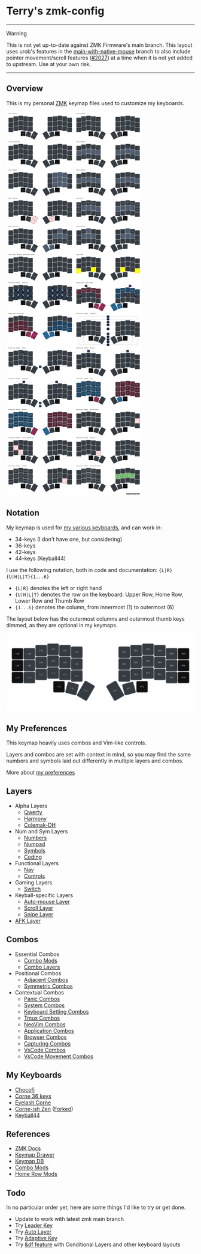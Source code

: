 # Terry's zmk-config

---

> [!WARNING]
> This is not yet up-to-date against ZMK Firmware's main branch.
> This layout uses urob's features in the [main-with-native-mouse](https://github.com/urob/zmk/tree/main-with-native-mouse) branch to also include pointer movement/scroll features ([#2027](https://github.com/zmkfirmware/zmk/pull/2027)) at a time when it is not yet added to upstream. Use at your own risk.

---

## Overview

This is my personal [ZMK](https://zmk.dev) keymap files used to customize my keyboards.

![layout](./images/keymap-drawer-complete.svg)

## Notation

My keymap is used for [my various keyboards](#my-keyboards), and can work in:
- 34-keys (I don't have one, but considering)
- 36-keys
- 42-keys
- 44-keys (Keyball44)

I use the following notation, both in code and documentation: `{L|R}{U|H|L|T}{1...6}`

- `{L|R}` denotes the left or right hand
- `{U|H|L|T}` denotes the row on the keyboard: Upper Row, Home Row, Lower Row and Thumb Row
- `{1...6}` denotes the column, from innermost (1) to outermost (6)

The layout below has the outermost columns and outermost thumb keys dimmed, as they are optional in my keymaps.

![Corne Notation](./images/keymap-drawer-notation.svg)

## My Preferences

This keymap heavily uses combos and Vim-like controls.

Layers and combos are set with context in mind, so you may find the same numbers and symbols laid out differently in multiple layers and combos.

More about [my preferences](./docs/preferences.md)

## Layers

<!-- TODO: Other typing layouts: 
  - [Harmony](https://github.com/bottilabo/harmony-keyboard-layout)
  - [Colemak-DH](https://colemakmods.github.io/mod-dh/)
-->

- Alpha Layers
  - [Qwerty](./docs/layers.md#qwerty-layout)
  - [Harmony](./docs/layers.md#harmony-layout)
  - [Colemak-DH](./docs/layers.md#colemak-dh-layout)
- Num and Sym Layers
  - [Numbers](./docs/layers.md#numbers)
  - [Numpad](./docs/layers.md#numpad)
  - [Symbols](./docs/layers.md#symbols)
  - [Coding](./docs/layers.md#coding)
- Functional Layers
  - [Nav](./docs/layers.md#nav)
  - [Controls](./docs/layers.md#controls)
- Gaming Layers
  - [Switch](./docs/layers.md#switch)
- Keyball-specific Layers
  - [Auto-mouse Layer](./docs/layers.md#auto-mouse)
  - [Scroll Layer](./docs/layers.md#scroll)
  - [Snipe Layer](./docs/layers.md#snipe)
- [AFK Layer](./docs/layers.md#afk-layer)

## Combos

- Essential Combos
  - [Combo Mods](./docs/combos.md#combos-mods)
  - [Combo Layers](./docs/combos.md#combo-layers)
- Positional Combos
  - [Adjacent Combos](./docs/combos.md#adjacent-combos)
  - [Symmetric Combos](./docs/combos.md#adjacent-combos)
- Contextual Combos
  - [Panic Combos](./docs/combos.md#panic-combos)
  - [System Combos](./docs/combos.md#system-combos)
  - [Keyboard Setting Combos](./docs/combos.md#keyboard-combos)
  - [Tmux Combos](./docs/combos.md#tmux-combos)
  - [NeoVim Combos](./docs/combos.md#neovim-combos)
  - [Application Combos](./docs/combos.md#application-combos)
  - [Browser Combos](./docs/combos.md#browser-combos)
  - [Capturing Combos](./docs/combos.md#capturing-combos)
  - [VsCode Combos](./docs/combos.md#vscode-combos)
  - [VsCode Movement Combos](./docs/combos.md#vscode-movement-combos)

<!-- TODO: Doc: Diagonal Combos -->

<!--
## TODO: Doc: Special Features

- Thumb Shift
- Caps Word
- Repeat Key
- Mouse Keys
- Coding Macros
-->

## My Keyboards

- [Chocofi](./config/corne.md)
- [Corne 36 keys](./config/corne.md)
- [Eyelash Corne](./config/eyelash_corne.md)
- [Corne-ish Zen](./config/corneish_zen.md) ([Forked](https://github.com/a741725193/zmk-config-zen-2))
- [Keyball44](./config/keyball44.md)

## References

- [ZMK Docs](https://zmk.dev/docs)
- [Keymap Drawer](https://github.com/caksoylar/keymap-drawer)
- [Keymap DB](https://keymapdb.com/)
- [Combo Mods](https://jasoncarloscox.com/writing/combo-mods/)
- [Home Row Mods](https://precondition.github.io/home-row-mods)

## Todo

In no particular order yet, here are some things I'd like to try or get done.

- Update to work with latest zmk main branch
- Try [Leader Key](https://github.com/urob/zmk-leader-key)
- Try [Auto Layer](https://github.com/urob/zmk-auto-layer)
- Try [Adaptive Key](https://github.com/urob/zmk-adaptive-key)
- Try [&amp;df feature](https://github.com/zmkfirmware/zmk/issues/1299) with Conditional Layers and other keyboard layouts
